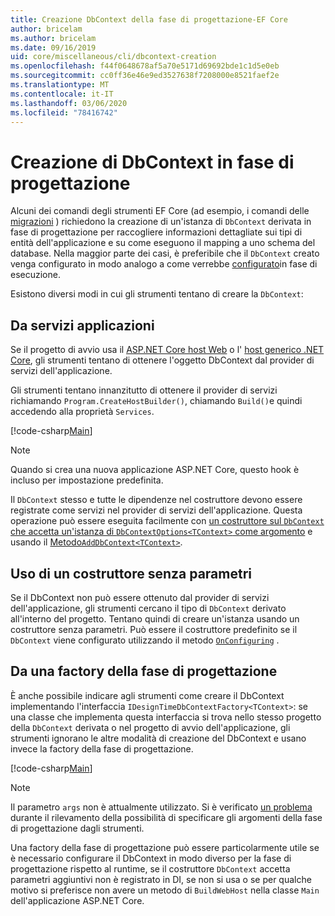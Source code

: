 ```yaml
---
title: Creazione DbContext della fase di progettazione-EF Core
author: bricelam
ms.author: bricelam
ms.date: 09/16/2019
uid: core/miscellaneous/cli/dbcontext-creation
ms.openlocfilehash: f44f0648678af5a70e5171d69692bde1c1d5e0eb
ms.sourcegitcommit: cc0ff36e46e9ed3527638f7208000e8521faef2e
ms.translationtype: MT
ms.contentlocale: it-IT
ms.lasthandoff: 03/06/2020
ms.locfileid: "78416742"
---
```

# <a name="design-time-dbcontext-creation"></a>Creazione di DbContext in fase di progettazione

Alcuni dei comandi degli strumenti EF Core (ad esempio, i comandi delle [migrazioni][1] ) richiedono la creazione di un'istanza di `DbContext` derivata in fase di progettazione per raccogliere informazioni dettagliate sui tipi di entità dell'applicazione e su come eseguono il mapping a uno schema del database. Nella maggior parte dei casi, è preferibile che il `DbContext` creato venga configurato in modo analogo a come verrebbe [configurato][2]in fase di esecuzione.

Esistono diversi modi in cui gli strumenti tentano di creare la `DbContext`:

## <a name="from-application-services"></a>Da servizi applicazioni

Se il progetto di avvio usa il [ASP.NET Core host Web][3] o l' [host generico .NET Core][4], gli strumenti tentano di ottenere l'oggetto DbContext dal provider di servizi dell'applicazione.

Gli strumenti tentano innanzitutto di ottenere il provider di servizi richiamando `Program.CreateHostBuilder()`, chiamando `Build()`e quindi accedendo alla proprietà `Services`.

[!code-csharp[Main](../../../../samples/core/Miscellaneous/CommandLine/ApplicationService.cs)]

> [!NOTE]
> Quando si crea una nuova applicazione ASP.NET Core, questo hook è incluso per impostazione predefinita.

Il `DbContext` stesso e tutte le dipendenze nel costruttore devono essere registrate come servizi nel provider di servizi dell'applicazione. Questa operazione può essere eseguita facilmente con [un costruttore sul `DbContext` che accetta un'istanza di `DbContextOptions<TContext>` come argomento][5] e usando il [Metodo`AddDbContext<TContext>`][6].

## <a name="using-a-constructor-with-no-parameters"></a>Uso di un costruttore senza parametri

Se il DbContext non può essere ottenuto dal provider di servizi dell'applicazione, gli strumenti cercano il tipo di `DbContext` derivato all'interno del progetto. Tentano quindi di creare un'istanza usando un costruttore senza parametri. Può essere il costruttore predefinito se il `DbContext` viene configurato utilizzando il metodo [`OnConfiguring`][7] .

## <a name="from-a-design-time-factory"></a>Da una factory della fase di progettazione

È anche possibile indicare agli strumenti come creare il DbContext implementando l'interfaccia `IDesignTimeDbContextFactory<TContext>`: se una classe che implementa questa interfaccia si trova nello stesso progetto della `DbContext` derivata o nel progetto di avvio dell'applicazione, gli strumenti ignorano le altre modalità di creazione del DbContext e usano invece la factory della fase di progettazione.

[!code-csharp[Main](../../../../samples/core/Miscellaneous/CommandLine/BloggingContextFactory.cs)]

> [!NOTE]
> Il parametro `args` non è attualmente utilizzato. Si è verificato [un problema][8] durante il rilevamento della possibilità di specificare gli argomenti della fase di progettazione dagli strumenti.

Una factory della fase di progettazione può essere particolarmente utile se è necessario configurare il DbContext in modo diverso per la fase di progettazione rispetto al runtime, se il costruttore `DbContext` accetta parametri aggiuntivi non è registrato in DI, se non si usa o se per qualche motivo si preferisce non avere un metodo di `BuildWebHost` nella classe `Main` dell'applicazione ASP.NET Core.

  [1]: xref:core/managing-schemas/migrations/index
  [2]: xref:core/miscellaneous/configuring-dbcontext
  [3]: /aspnet/core/fundamentals/host/web-host
  [4]: /aspnet/core/fundamentals/host/generic-host
  [5]: xref:core/miscellaneous/configuring-dbcontext#constructor-argument
  [6]: xref:core/miscellaneous/configuring-dbcontext#using-dbcontext-with-dependency-injection
  [7]: xref:core/miscellaneous/configuring-dbcontext#onconfiguring
  [8]: https://github.com/aspnet/EntityFrameworkCore/issues/8332

